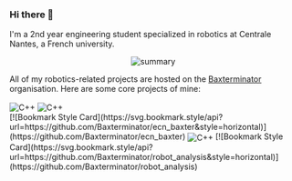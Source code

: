 ### Hi there 👋

I'm a 2nd year engineering student specialized in robotics at Centrale Nantes, a French university.
<p align="center">
<picture>
  <source media="(prefers-color-scheme: dark)" srcset="https://github-profile-summary-cards.vercel.app/api/cards/profile-details?username=meltwin&theme=nord_dark">
  <source media="(prefers-color-scheme: light)" srcset="https://github-profile-summary-cards.vercel.app/api/cards/profile-details?username=meltwin">
  <img alt="summary" src="https://github-profile-summary-cards.vercel.app/api/cards/profile-details?username=meltwin">
</picture>
</p>

All of my robotics-related projects are hosted on the [Baxterminator](https://github.com/Baxterminator) organisation. Here are some core projects of mine:
<div>
	<img src="https://img.shields.io/badge/C%2B%2B-00599C?style=for-the-badge&logo=c%2B%2B&logoColor=white" alt="C++" style="vertical-align: middle;"/>
	<img src="https://img.shields.io/badge/Qt-41CD52?style=for-the-badge&logo=qt&logoColor=white" alt="C++" style="vertical-align: middle;"/>
</div>
[![Bookmark Style Card](https://svg.bookmark.style/api?url=https://github.com/Baxterminator/ecn_baxter&style=horizontal)](https://github.com/Baxterminator/ecn_baxter)
<img src="https://img.shields.io/badge/Python-2E6C9D?style=for-the-badge&logo=python&logoColor=yellow" alt="C++" style="vertical-align: middle;"/>
[![Bookmark Style Card](https://svg.bookmark.style/api?url=https://github.com/Baxterminator/robot_analysis&style=horizontal)](https://github.com/Baxterminator/robot_analysis)
